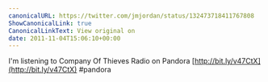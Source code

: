 ```yaml
---
canonicalURL: https://twitter.com/jmjordan/status/132473718411767808
ShowCanonicalLink: true
CanonicalLinkText: View original on
date: 2011-11-04T15:06:10+00:00
---
```

I'm listening to Company Of Thieves Radio on Pandora [http://bit.ly/v47CtX](http://bit.ly/v47CtX)
 #pandora
